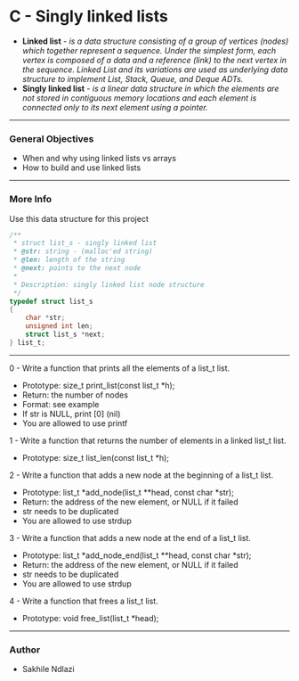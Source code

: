 # C - Singly linked lists # 
* **Linked list** *- is a data structure consisting of a group of vertices (nodes) which together represent a sequence. Under the simplest form, each vertex is composed of a data and a reference (link) to the next vertex in the sequence. Linked List and its variations are used as underlying data structure to implement List, Stack, Queue, and Deque ADTs.*
* **Singly linked list** *- is a linear data structure in which the elements are not stored in contiguous memory locations and each element is connected only to its next element using a pointer.*

------

### General Objectives ###
 * When and why using linked lists vs arrays
 * How to build and use linked lists

----
### More Info 
Use this data structure for this project
```c
/**
 * struct list_s - singly linked list
 * @str: string - (malloc'ed string)
 * @len: length of the string
 * @next: points to the next node
 *
 * Description: singly linked list node structure
 */
typedef struct list_s
{
    char *str;
    unsigned int len;
    struct list_s *next;
} list_t;
```

------

0 - Write a function that prints all the elements of a list_t list.
 * Prototype: size_t print_list(const list_t *h);
 * Return: the number of nodes
 * Format: see example
 * If str is NULL, print [0] (nil)
 * You are allowed to use printf

1 - Write a function that returns the number of elements in a linked list_t list.
 * Prototype: size_t list_len(const list_t *h);

2 - Write a function that adds a new node at the beginning of a list_t list.
 * Prototype: list_t *add_node(list_t **head, const char *str);
 * Return: the address of the new element, or NULL if it failed
 * str needs to be duplicated
 * You are allowed to use strdup

3 - Write a function that adds a new node at the end of a list_t list.
 * Prototype: list_t *add_node_end(list_t **head, const char *str);
 * Return: the address of the new element, or NULL if it failed
 * str needs to be duplicated
 * You are allowed to use strdup

4 - Write a function that frees a list_t list.
 * Prototype: void free_list(list_t *head);

------
### Author ###
* Sakhile Ndlazi
